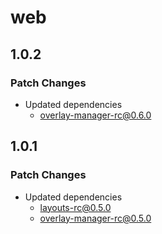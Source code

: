 # web

## 1.0.2

### Patch Changes

- Updated dependencies
  - overlay-manager-rc@0.6.0

## 1.0.1

### Patch Changes

- Updated dependencies
  - layouts-rc@0.5.0
  - overlay-manager-rc@0.5.0
